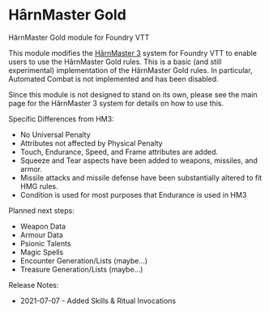 # H&acirc;rnMaster Gold
H&acirc;rnMaster Gold module for Foundry VTT

This module modifies the [H&acirc;rnMaster 3](https://foundryvtt.com/packages/hm3) system for Foundry VTT
to enable users to use the H&acirc;rnMaster Gold rules.  This is a basic (and still experimental) implementation
of the H&acirc;rnMaster Gold rules.  In particular, Automated Combat is not implemented and has been disabled.

Since this module is not designed to stand on its own, please see the main page for the H&acirc;rnMaster 3 system
for details on how to use this.

Specific Differences from HM3:
* No Universal Penalty
* Attributes not affected by Physical Penalty
* Touch, Endurance, Speed, and Frame attributes are added.
* Squeeze and Tear aspects have been added to weapons, missiles, and armor.
* Missile attacks and missile defense have been substantially altered to fit HMG rules.
* Condition is used for most purposes that Endurance is used in HM3

Planned next steps:
* Weapon Data
* Armour Data
* Psionic Talents
* Magic Spells
* Encounter Generation/Lists (maybe...)
* Treasure Generation/Lists (maybe...)

Release Notes:
* 2021-07-07 - Added Skills & Ritual Invocations
